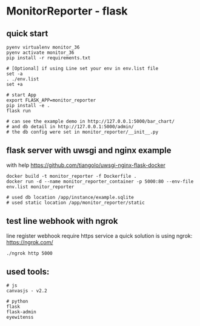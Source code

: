 # MonitorReporter - flask

## quick start
```
pyenv virtualenv monitor_36
pyenv activate monitor_36
pip install -r requirements.txt

# [Optional] if using Line set your env in env.list file
set -a
. ./env.list
set +a

# start App
export FLASK_APP=monitor_reporter
pip install -e .
flask run

# can see the example demo in http://127.0.0.1:5000/bar_chart/
# and db detail in http://127.0.0.1:5000/admin/
# the db config were set in monitor_reporter/__init__.py

```


## flask server with uwsgi and nginx example
with help https://github.com/tiangolo/uwsgi-nginx-flask-docker
```
docker build -t monitor_reporter -f Dockerfile .
docker run -d --name monitor_reporter_container -p 5000:80 --env-file env.list monitor_reporter 

# used db location /app/instance/example.sqlite
# used static location /app/monitor_reporter/static
```


## test line webhook with ngrok
line register webhook require https service
a quick solution is using ngrok: https://ngrok.com/
```
./ngrok http 5000
```


## used tools:
```
# js
canvasjs - v2.2

# python
flask
flask-admin
eyewitenss
```

